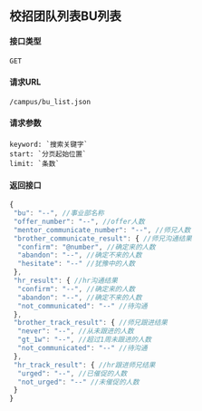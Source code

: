 ## 校招团队列表BU列表
#### 接口类型
	GET
#### 请求URL
	/campus/bu_list.json
#### 请求参数
	keyword: `搜索关键字`
	start: `分页起始位置`
	limit: `条数`
#### 返回接口
```js
{
 "bu": "--", //事业部名称
 "offer_number": "--", //offer人数
 "mentor_communicate_number": "--", //师兄人数
 "brother_communicate_result": { //师兄沟通结果
  "confirm": "@number", //确定来的人数
  "abandon": "--", //确定不来的人数
  "hesitate": "--" //犹豫中的人数
 },
 "hr_result": { //hr沟通结果
  "confirm": "--", //确定来的人数
  "abandon": "--", //确定不来的人数
  "not_communicated": "--" //待沟通
 },
 "brother_track_result": { //师兄跟进结果
  "never": "--", //从未跟进的人数
  "gt_1w": "--", //超过1周未跟进的人数
  "not_communicated": "--" //待沟通
 },
 "hr_track_result": { //hr跟进师兄结果
  "urged": "--", //已催促的人数
  "not_urged": "--" //未催促的人数
 }
}
```